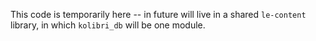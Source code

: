 
This code is temporarily here -- in future will live in a shared `le-content` library, in which `kolibri_db` will be one module.


